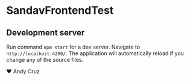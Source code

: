 # SandavFrontendTest

## Development server

Run command `npm start` for a dev server. Navigate to `http://localhost:4200/`. The application will automatically reload if you change any of the source files.

❤ Andy Cruz 

